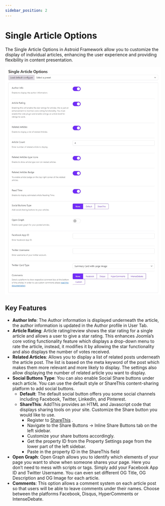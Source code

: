 ```yaml
---
sidebar_position: 2
---
```


# Single Article Options

The Single Article Options in Astroid Framework allow you to customize the display of individual articles, enhancing the user experience and providing flexibility in content presentation.

![single-article-options.jpeg](../../static/img/article-blog/single-article-options.jpeg)

## Key Features

* **Author Info**: The Author information is displayed underneath the article, the author information is updated in the Author profile in User Tab.
* **Article Rating**: Article rating/review shows the star rating for a single article and allows a user to give a star rating. This enhances Joomla’s core voting functionality feature which displays a drop-down menu to rate the article, instead, it modifies it by allowing the star functionality and also displays the number of votes received.
* **Related Articles**: Allows you to display a list of related posts underneath the article post. The list is based on the meta keyword of the post which makes them more relevant and more likely to display. The settings also allow displaying the number of related article you want to display.
* **Social Buttons Type**: You can also enable Social Share buttons under each article. You can use the default style or ShareThis content-sharing platform to add social buttons.
  * **Default**: The default social button offers you some social channels including Facebook, Twitter, LinkedIn, and Pinterest.
  * **ShareThis**: AddThis provides an HTML and Javascript code that displays sharing tools on your site. Customize the Share button you would like to use.
    * Register to [ShareThis](https://platform.sharethis.com/login) .
    * Navigate to the Share Buttons → Inline Share Buttons tab on the left sidebar.
    * Customize your share buttons accordingly.
    * Get the property ID from the Property Settings page from the lower part of the left sidebar.
    * Paste in the property ID in the ShareThis field
* **Open Graph**: Open Graph allows you to identify which elements of your page you want to show when someone shares your page. Here you don’t need to mess with scripts or tags. Simply add your Facebook App ID and Twitter Username. You can even set different OG Title, OG Description and OG Image for each article.
* **Comments**: This option allows a comment system on each article post so that users will be able to leave comments under their names. Choose between the platforms Facebook, Disqus, HyperComments or IntenseDebate.